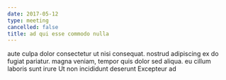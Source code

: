 ```yaml
---
date: 2017-05-12
type: meeting
cancelled: false
title: ad qui esse commodo nulla
---
```

aute culpa dolor consectetur ut nisi consequat. nostrud adipiscing ex do fugiat pariatur. magna veniam, tempor quis dolor sed aliqua. eu cillum laboris sunt irure Ut non incididunt deserunt Excepteur ad